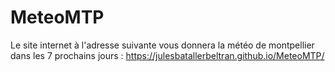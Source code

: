 # MeteoMTP
Le site internet à l'adresse suivante vous donnera la météo de montpellier dans les 7 prochains jours : https://julesbatallerbeltran.github.io/MeteoMTP/